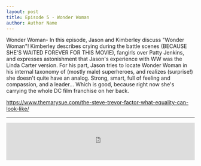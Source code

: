 ```yaml
---
layout: post
title: Episode 5 - Wonder Woman
author: Author Name
---
```


Wonder Woman- In this episode, Jason and Kimberley discuss "Wonder Woman"! Kimberley describes crying during the battle scenes (BECAUSE SHE'S WAITED FOREVER FOR THIS MOVIE), fangirls over Patty Jenkins, and expresses astonishment that Jason's experience with WW was the Linda Carter version. For his part, Jason tries to locate Wonder Woman in his internal taxonomy of (mostly male) superheroes, and realizes (surprise!) she doesn't quite have an analog. Strong, smart, full of feeling and compassion, and a leader... Which is good, because right now she's carrying the whole DC film franchise on her back.

https://www.themarysue.com/the-steve-trevor-factor-what-equality-can-look-like/ 

----- 

<iframe src="https://www.podbean.com/media/player/xezaa-6ca49d?from=yiiadmin&skin=1&btn-skin=109&share=1&fonts=Helvetica&auto=0&download=0&rtl=0" scrolling="no" data-name="pb-iframe-player" frameborder="0" width="100%" height="100"></iframe>
